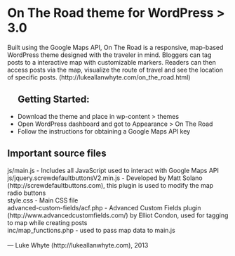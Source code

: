 <h1>On The Road theme for WordPress > 3.0</h1>
Built using the Google Maps API, On The Road is a responsive, map-based WordPress theme designed with the traveler in mind. Bloggers can tag posts to a interactive map with customizable markers. Readers can then access posts via the map, visualize the route of travel and see the location of specific posts. (http://lukeallanwhyte.com/on_the_road.html)

<ul>
  <h2>Getting Started:</h2>
  <li>Download the theme and place in wp-content > themes</li>
  <li>Open WordPress dashboard and got to Appearance > On The Road</li>
  <li>Follow the instructions for obtaining a Google Maps API key</li>
</ul>
 
<h2>Important source files</h2>
js/main.js - Includes all JavaScript used to interact with Google Maps API<br />
js/jquery.screwdefaultbuttonsV2.min.js - Developed by Matt Solano (http://screwdefaultbuttons.com), this plugin is used to modify the map radio buttons<br />
style.css - Main CSS file<br />
advanced-custom-fields/acf.php - Advanced Custom Fields plugin (http://www.advancedcustomfields.com/) by Elliot Condon, used for tagging to map while creating posts<br />
inc/map_functions.php - used to pass map data to main.js<br />
<br />
&mdash; Luke Whyte (http://lukeallanwhyte.com), 2013